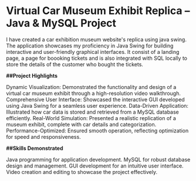 # Virtual Car Museum Exhibit Replica – Java & MySQL Project
I have created a car exhibition museum website's replica using java swing. The application showcases my proficiency in Java Swing for building interactive and user-friendly graphical interfaces. It consist of a landing page, a page for boooking tickets and is also integrated with SQL locally to store the details of the customer who bought the tickets.

**##Project Highlights**

Dynamic Visualization: Demonstrated the functionality and design of a virtual car museum exhibit through a high-resolution video walkthrough.
Comprehensive User Interface: Showcased the interactive GUI developed using Java Swing for a seamless user experience.
Data-Driven Application: Illustrated how car data is stored and retrieved from a MySQL database efficiently.
Real-World Simulation: Presented a realistic replication of a museum exhibit, complete with car details and categorization.
Performance-Optimized: Ensured smooth operation, reflecting optimization for speed and responsiveness.

**##Skills Demonstrated**

Java programming for application development.
MySQL for robust database design and management.
GUI development for an intuitive user interface.
Video creation and editing to showcase the project effectively.
